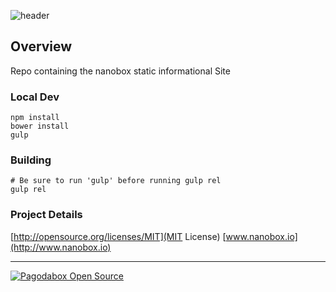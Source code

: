 ![header](http://shots.delorum.com/client/view/nanobox-front-site.png)


## Overview
Repo containing the nanobox static informational Site

### Local Dev
```
npm install
bower install
gulp
```

### Building
```
# Be sure to run 'gulp' before running gulp rel
gulp rel
```

### Project Details
[http://opensource.org/licenses/MIT](MIT License)
[www.nanobox.io](http://www.nanobox.io)

---

[![Pagodabox Open Source](http://nano-assets.gopagoda.io/open-src/pagoda-opensrc.png)](http://pagodabox.io/open-source)
